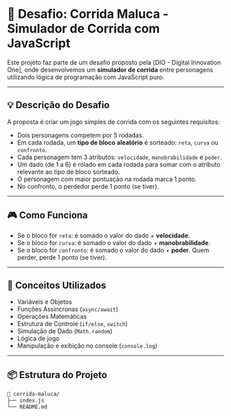# 🏁 Desafio: Corrida Maluca - Simulador de Corrida com JavaScript

Este projeto faz parte de um desafio proposto pela [DIO - Digital Innovation One], onde desenvolvemos um **simulador de corrida** entre personagens utilizando lógica de programação com JavaScript puro.

---

## 💡 Descrição do Desafio

A proposta é criar um jogo simples de corrida com os seguintes requisitos:

- Dois personagens competem por 5 rodadas.
- Em cada rodada, um **tipo de bloco aleatório** é sorteado: `reta`, `curva` ou `confronto`.
- Cada personagem tem 3 atributos: `velocidade`, `manobrabilidade` e `poder`.
- Um dado (de 1 a 6) é rolado em cada rodada para somar com o atributo relevante ao tipo de bloco sorteado.
- O personagem com maior pontuação na rodada marca 1 ponto.
- No confronto, o perdedor perde 1 ponto (se tiver).

---

## 🎮 Como Funciona

- Se o bloco for `reta`: é somado o valor do dado + **velocidade**.
- Se o bloco for `curva`: é somado o valor do dado + **manobrabilidade**.
- Se o bloco for `confronto`: é somado o valor do dado + **poder**. Quem perder, perde 1 ponto (se tiver).

---

## 🧠 Conceitos Utilizados

- Variáveis e Objetos
- Funções Assíncronas (`async/await`)
- Operações Matemáticas
- Estrutura de Controle (`if/else`, `switch`)
- Simulação de Dado (`Math.random`)
- Lógica de jogo
- Manipulação e exibição no console (`console.log`)

---

## 📦 Estrutura do Projeto

```bash
📁 corrida-maluca/
├── index.js
└── README.md
